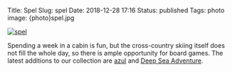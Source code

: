 Title: Spel
Slug: spel
Date: 2018-12-28 17:16
Status: published
Tags: photo
image: {photo}spel.jpg

[![spel]({photo}spel.jpg "spel")]({filename}/pic/spel.jpg)

Spending a week in a cabin is fun, but the cross-country skiing itself does not
fill the whole day, so there is ample opportunity for board games. The latest
additions to our collection are
[azul](https://boardgamegeek.com/boardgame/230802/azul) and [Deep Sea
Adventure](https://boardgamegeek.com/boardgame/169654/deep-sea-adventure).
